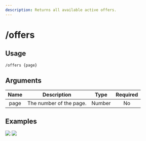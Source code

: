 ```yaml
---
description: Returns all available active offers.
---
```


# /offers

## Usage

```
/offers {page}
```

## Arguments

| Name | Description             | Type   | Required |
| :--: | :---------------------: | :----: | :------: |
| page | The number of the page. | Number | No       |

## Examples

![](https://github.com/xNickyDev/Forkman/assets/111157596/9840497a-9db0-400a-80f8-1559c4195d9c)
![](https://github.com/xNickyDev/Forkman/assets/111157596/8ea11b3d-5e7c-4c01-9ef6-5bada5f3c04e)